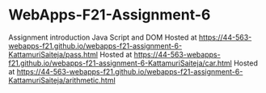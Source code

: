 # WebApps-F21-Assignment-6
Assignment introduction Java Script and DOM
Hosted at https://44-563-webapps-f21.github.io/webapps-f21-assignment-6-KattamuriSaiteja/pass.html
Hosted at https://44-563-webapps-f21.github.io/webapps-f21-assignment-6-KattamuriSaiteja/car.html
Hosted at https://44-563-webapps-f21.github.io/webapps-f21-assignment-6-KattamuriSaiteja/arithmetic.html

